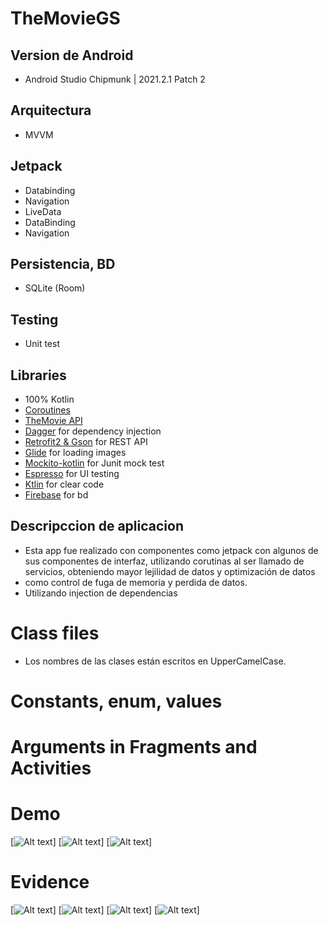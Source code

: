 # TheMovieGS

## Version de Android
* Android Studio Chipmunk | 2021.2.1 Patch 2

## Arquitectura
* MVVM

## Jetpack
* Databinding
* Navigation
* LiveData
* DataBinding
* Navigation

## Persistencia, BD
* SQLite (Room)

## Testing
* Unit test

## Libraries
- 100% Kotlin
- [Coroutines](https://github.com/Kotlin/kotlinx.coroutines)
- [TheMovie API](https://www.themoviedb.org)
- [Dagger](https://github.com/google/dagger) for dependency injection
- [Retrofit2 & Gson](https://github.com/square/retrofit) for REST API
- [Glide](https://github.com/bumptech/glide) for loading images
- [Mockito-kotlin](https://github.com/nhaarman/mockito-kotlin) for Junit mock test
- [Espresso](https://developer.android.com/training/testing/espresso) for UI testing
- [Ktlin](https://ktlint.github.io) for clear code
- [Firebase](https://firebase.google.com/) for bd

## Descripccion de aplicacion
* Esta app fue realizado con componentes como jetpack con algunos de sus componentes de interfaz, utilizando corutinas al ser llamado de servicios, obteniendo mayor lejilidad de datos y optimización de datos
* como control de fuga de memoria y perdida de datos.
* Utilizando injection de dependencias

# Class files ###
* Los nombres de las clases están escritos en UpperCamelCase.

# Constants, enum, values

# Arguments in Fragments and Activities ##

# Demo
[![Alt text](https://firebasestorage.googleapis.com/v0/b/pruebamvvm-44eef.appspot.com/o/Captura%20de%20Pantalla%202022-10-14%20a%20la(s)%2018.12.58.png?alt=media&token=2836be34-09fc-424b-93d8-fd46b166c6a0)]
[![Alt text](https://firebasestorage.googleapis.com/v0/b/pruebamvvm-44eef.appspot.com/o/Captura%20de%20Pantalla%202022-10-14%20a%20la(s)%2018.03.31.png?alt=media&token=97f34b12-34e5-4b87-bc76-79e66d334e52)]
[![Alt text](https://firebasestorage.googleapis.com/v0/b/pruebamvvm-44eef.appspot.com/o/Captura%20de%20Pantalla%202022-10-14%20a%20la(s)%2018.12.29.png?alt=media&token=aab601f9-5b1f-4d7e-918e-920be5d634a7)]

# Evidence
[![Alt text](https://firebasestorage.googleapis.com/v0/b/pruebamvvm-44eef.appspot.com/o/1.png?alt=media&token=308bfacd-c236-4402-9296-287c0ec69586)]
[![Alt text](https://firebasestorage.googleapis.com/v0/b/pruebamvvm-44eef.appspot.com/o/2.png?alt=media&token=bc1fbec2-f523-4484-8c0b-48431ced99bb)]
[![Alt text](https://firebasestorage.googleapis.com/v0/b/pruebamvvm-44eef.appspot.com/o/22.png?alt=media&token=1039c157-5ac7-4061-b660-530aa85c8475)]
[![Alt text](https://firebasestorage.googleapis.com/v0/b/pruebamvvm-44eef.appspot.com/o/3.png?alt=media&token=67398523-b0b4-4298-b677-01089c22b832)]



